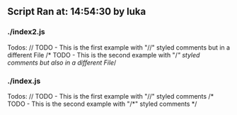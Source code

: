 ## Script Ran at: 14:54:30 by luka
### ./index2.js
Todos:
// TODO - This is the first example with "//" styled comments but in a different File
/* TODO - This is the second example with "/*" styled comments but also in a different File*/

### ./index.js
Todos:
// TODO - This is the first example with "//" styled comments
/* TODO - This is the second example with "/*" styled comments */

